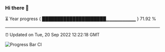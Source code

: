 ### Hi there 👋

⏳ Year progress { █████████████████████▁▁▁▁▁▁▁▁▁ } 71.92 %

---

⏰ Updated on Tue, 20 Sep 2022 12:22:18 GMT

![Progress Bar CI](https://github.com/Shyam-Makwana/GitHub-Actions-Demo/workflows/Progress%20Bar%20CI/badge.svg)
